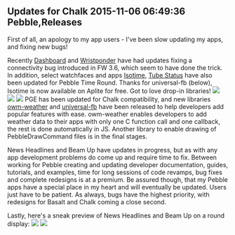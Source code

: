 Updates for Chalk
2015-11-06 06:49:36
Pebble,Releases
---

First of all, an apology to my app users - I've been slow updating my apps, and fixing new bugs!

Recently <a href="https://play.google.com/store/apps/details?id=com.wordpress.ninedof.dashboard&hl=en">Dashboard</a> and <a href="https://play.google.com/store/apps/details?id=com.wordpress.ninedof.wristponder&hl=en">Wristponder</a> have had updates fixing a connectivity bug introduced in FW 3.6, which seem to have done the trick. In addition, select watchfaces and apps <a href="https://apps.getpebble.com/applications/554574943bbdc6c8560000bf">Isotime</a>, <a href="http://apps.getpebble.com/en_US/application/529e8742d7894b189c000012">Tube Status</a> have also been updated for Pebble Time Round. Thanks for universal-fb (below), Isotime is now available on Aplite for free. Got to love drop-in libraries!
![](/assets/import/media/2015/11/pebble_screenshot_2015-11-05_22-42-23.png) ![](/assets/import/media/2015/11/pebble_screenshot_2015-11-05_22-43-31.png) ![](/assets/import/media/2015/11/pebble_screenshot_2015-11-05_22-44-00.png)
PGE has been updated for Chalk compatibility, and new libraries <a href="https://github.com/pebble-hacks/owm-weather">owm-weather</a> and <a href="https://github.com/C-D-Lewis/universal-fb">universal-fb</a> have been released to help developers add popular features with ease. owm-weather enables developers to add weather data to their apps with only one C function call and one callback, the rest is done automatically in JS. Another library to enable drawing of PebbleDrawCommand files is in the final stages.

News Headlines and Beam Up have updates in progress, but as with any app development problems do come up and require time to fix. Between working for Pebble creating and updating developer documentation, guides, tutorials, and examples, time for long sessions of code revamps, bug fixes and complete redesigns is at a premium. Be assured though, that my Pebble apps have a special place in my heart and will eventually be updated. Users just have to be patient. As always, bugs have the highest priority, with redesigns for Basalt and Chalk coming a close second.

Lastly, here's a sneak preview of News Headlines and Beam Up on a round display:
![](/assets/import/media/2015/11/pebble_screenshot_2015-11-05_22-47-36.png) ![](/assets/import/media/2015/11/pebble_screenshot_2015-11-05_22-49-17.png)

